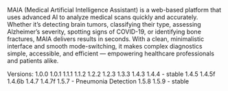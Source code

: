 MAIA (Medical Artificial Intelligence Assistant) is a web-based platform that uses advanced AI to analyze medical scans quickly and accurately. Whether it’s detecting brain tumors, classifying their type, assessing Alzheimer’s severity, spotting signs of COVID-19, or identifying bone fractures, MAIA delivers results in seconds. With a clean, minimalistic interface and smooth mode-switching, it makes complex diagnostics simple, accessible, and efficient — empowering healthcare professionals and patients alike.

Versions:
1.0.0
1.0.1
1.1.1
1.1.2
1.2.2
1.2.3
1.3.3
1.4.3
1.4.4 - stable
1.4.5
1.4.5f
1.4.6b
1.4.7
1.4.7f
1.5.7 - Pneumonia Detection
1.5.8
1.5.9 - stable